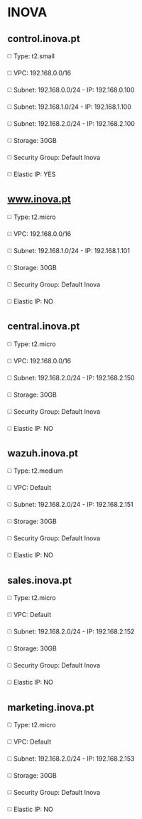 # INOVA
## control.inova.pt
◻️ Type: t2.small

◻️ VPC: 192.168.0.0/16

◻️ Subnet: 192.168.0.0/24 - IP: 192.168.0.100

◻️ Subnet: 192.168.1.0/24 - IP: 192.168.1.100

◻️ Subnet: 192.168.2.0/24 - IP: 192.168.2.100

◻️ Storage: 30GB

◻️ Security Group: Default Inova

◻️ Elastic IP: YES

## www.inova.pt
◻️ Type: t2.micro

◻️ VPC: 192.168.0.0/16

◻️ Subnet: 192.168.1.0/24 - IP: 192.168.1.101

◻️ Storage: 30GB

◻️ Security Group: Default Inova

◻️ Elastic IP: NO

## central.inova.pt
◻️ Type: t2.micro

◻️ VPC: 192.168.0.0/16

◻️ Subnet: 192.168.2.0/24 - IP: 192.168.2.150

◻️ Storage: 30GB

◻️ Security Group: Default Inova

◻️ Elastic IP: NO

## wazuh.inova.pt
◻️ Type: t2.medium

◻️ VPC: Default

◻️ Subnet: 192.168.2.0/24 - IP: 192.168.2.151

◻️ Storage: 30GB

◻️ Security Group: Default Inova

◻️ Elastic IP: NO

## sales.inova.pt
◻️ Type: t2.micro

◻️ VPC: Default

◻️ Subnet: 192.168.2.0/24 - IP: 192.168.2.152

◻️ Storage: 30GB

◻️ Security Group: Default Inova

◻️ Elastic IP: NO

## marketing.inova.pt
◻️ Type: t2.micro

◻️ VPC: Default

◻️ Subnet: 192.168.2.0/24 - IP: 192.168.2.153

◻️ Storage: 30GB

◻️ Security Group: Default Inova

◻️ Elastic IP: NO
